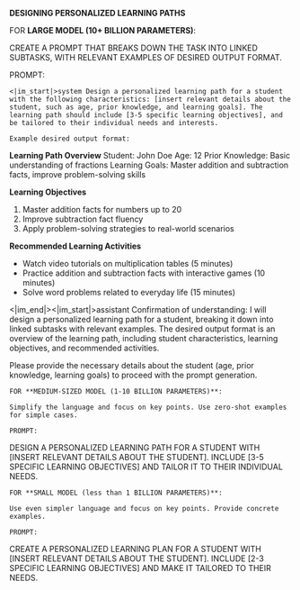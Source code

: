 **DESIGNING PERSONALIZED LEARNING PATHS**

FOR **LARGE MODEL (10+ BILLION PARAMETERS)**:

CREATE A PROMPT THAT BREAKS DOWN THE TASK INTO LINKED SUBTASKS, WITH RELEVANT EXAMPLES OF DESIRED OUTPUT FORMAT.

PROMPT:
```
<|im_start|>system Design a personalized learning path for a student with the following characteristics: [insert relevant details about the student, such as age, prior knowledge, and learning goals]. The learning path should include [3-5 specific learning objectives], and be tailored to their individual needs and interests.

Example desired output format:
```
**Learning Path Overview**
Student: John Doe
Age: 12
Prior Knowledge: Basic understanding of fractions
Learning Goals: Master addition and subtraction facts, improve problem-solving skills

**Learning Objectives**

1. Master addition facts for numbers up to 20
2. Improve subtraction fact fluency
3. Apply problem-solving strategies to real-world scenarios

**Recommended Learning Activities**

* Watch video tutorials on multiplication tables (5 minutes)
* Practice addition and subtraction facts with interactive games (10 minutes)
* Solve word problems related to everyday life (15 minutes)

<|im_end|><|im_start|>assistant Confirmation of understanding: I will design a personalized learning path for a student, breaking it down into linked subtasks with relevant examples. The desired output format is an overview of the learning path, including student characteristics, learning objectives, and recommended activities.

Please provide the necessary details about the student (age, prior knowledge, learning goals) to proceed with the prompt generation.
```
FOR **MEDIUM-SIZED MODEL (1-10 BILLION PARAMETERS)**:

Simplify the language and focus on key points. Use zero-shot examples for simple cases.

PROMPT:
```
DESIGN A PERSONALIZED LEARNING PATH FOR A STUDENT WITH [INSERT RELEVANT DETAILS ABOUT THE STUDENT]. INCLUDE [3-5 SPECIFIC LEARNING OBJECTIVES] AND TAILOR IT TO THEIR INDIVIDUAL NEEDS.
```
FOR **SMALL MODEL (less than 1 BILLION PARAMETERS)**:

Use even simpler language and focus on key points. Provide concrete examples.

PROMPT:
```
CREATE A PERSONALIZED LEARNING PLAN FOR A STUDENT WITH [INSERT RELEVANT DETAILS ABOUT THE STUDENT]. INCLUDE [2-3 SPECIFIC LEARNING OBJECTIVES] AND MAKE IT TAILORED TO THEIR NEEDS.
```